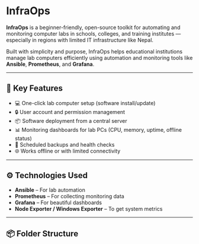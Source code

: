 # InfraOps

**InfraOps** is a beginner-friendly, open-source toolkit for automating and monitoring computer labs in schools, colleges, and training institutes — especially in regions with limited IT infrastructure like Nepal.

Built with simplicity and purpose, InfraOps helps educational institutions manage lab computers efficiently using automation and monitoring tools like **Ansible**, **Prometheus**, and **Grafana**.

---

## 🎯 Key Features

- 💻 One-click lab computer setup (software install/update)
- 🔒 User account and permission management
- 📦 Software deployment from a central server
- 📊 Monitoring dashboards for lab PCs (CPU, memory, uptime, offline status)
- 🔁 Scheduled backups and health checks
- 🌐 Works offline or with limited connectivity

---

## ⚙️ Technologies Used

- **Ansible** – For lab automation
- **Prometheus** – For collecting monitoring data
- **Grafana** – For beautiful dashboards
- **Node Exporter / Windows Exporter** – To get system metrics

---

## 📦 Folder Structure

